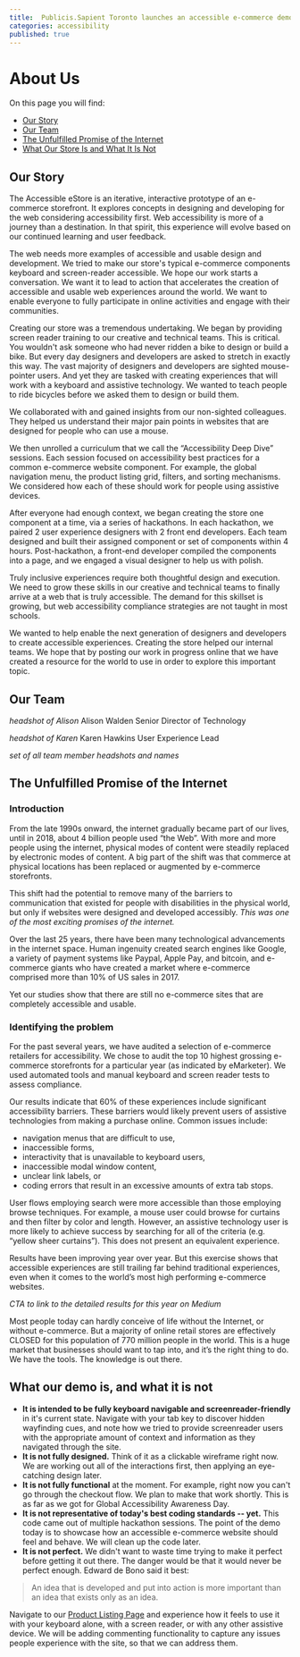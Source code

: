 ```yaml
---
title:  Publicis.Sapient Toronto launches an accessible e-commerce demo store
categories: accessibility
published: true
---
```


# About Us

On this page you will find:  
* [Our Story](#our-story)  
* [Our Team](#our-team)   
* [The Unfulfilled Promise of the Internet](#the-unfulfilled-promise-of-the-internet)
* [What Our Store Is and What It Is Not](#what-our-store-is-and-what-it-is-not)

## Our Story

The Accessible eStore is an iterative, interactive prototype of an e-commerce storefront. It explores concepts in designing and developing for the web considering accessibility first. Web accessibility is more of a journey than a destination. In that spirit, this experience will evolve based on our continued learning and user feedback.

The web needs more examples of accessible and usable design and development. We tried to make our store's typical e-commerce components keyboard and screen-reader accessible. We hope our work starts a conversation. We want it to lead to action that accelerates the creation of accessible and usable web experiences around the world. We want to enable everyone to fully participate in online activities and engage with their communities.

Creating our store was a tremendous undertaking. We began by providing screen reader training to our creative and technical teams. This is critical. You wouldn't ask someone who had never ridden a bike to design or build a bike. But every day designers and developers are asked to stretch in exactly this way. The vast majority of designers and developers are sighted mouse-pointer users. And yet they are tasked with creating experiences that will work with a keyboard and assistive technology. We wanted to teach people to ride bicycles before we asked them to design or build them.

We collaborated with and gained insights from our non-sighted colleagues. They helped us understand their major pain points in websites that are designed for people who can use a mouse.

We then unrolled a curriculum that we call the “Accessibility Deep Dive” sessions. Each session focused on accessibility best practices for a common e-commerce website component. For example, the global navigation menu, the product listing grid, filters, and sorting mechanisms. We considered how each of these should work for people using assistive devices. 

After everyone had enough context, we began creating the store one component at a time, via a series of hackathons. In each hackathon, we paired 2 user experience designers with 2 front end developers. Each team designed and built their assigned component or set of components within 4 hours. Post-hackathon, a front-end developer compiled the components into a page, and we engaged a visual designer to help us with polish.

Truly inclusive experiences require both thoughtful design and execution. We need to grow these skills in our creative and technical teams to finally arrive at a web that is truly accessible. The demand for this skillset is growing, but web accessibility compliance strategies are not taught in most schools. 

We wanted to help enable the next generation of designers and developers to create accessible experiences. Creating the store helped our internal teams. We hope that by posting our work in progress online that we have created a resource for the world to use in order to explore this important topic.

## Our Team

_headshot of Alison_
Alison Walden
Senior Director of Technology

_headshot of Karen_
Karen Hawkins
User Experience Lead

_set of all team member headshots and names_

## The Unfulfilled Promise of the Internet

### Introduction
From the late 1990s onward, the internet gradually became part of our lives, until in 2018, about 4 billion people used “the Web”. With more and more people using the internet, physical modes of content were steadily replaced by electronic modes of content. A big part of the shift was that commerce at physical locations has been replaced or augmented by e-commerce storefronts. 

This shift had the potential to remove many of the barriers to communication that existed for people with disabilities in the physical world, but only if websites were designed and developed accessibly. *This was one of the most exciting promises of the internet.*

Over the last 25 years, there have been many technological advancements in the internet space. Human ingenuity created search engines like Google, a variety of payment systems like Paypal, Apple Pay, and bitcoin, and e-commerce giants who have created a market where e-commerce comprised more than 10% of US sales in 2017. 

Yet our studies show that there are still no e-commerce sites that are completely accessible and usable.

### Identifying the problem
For the past several years, we have audited a selection of e-commerce retailers for accessibility. We chose to audit the top 10 highest grossing e-commerce storefronts for a particular year (as indicated by eMarketer). We used automated tools and manual keyboard and screen reader tests to assess compliance. 

Our results indicate that 60% of these experiences include significant accessibility barriers. These barriers would likely prevent users of assistive technologies from making a purchase online. Common issues include: 
* navigation menus that are difficult to use,
* inaccessible forms,
* interactivity that is unavailable to keyboard users, 
* inaccessible modal window content, 
* unclear link labels, or 
* coding errors that result in an excessive amounts of extra tab stops. 

User flows employing search were more accessible than those employing browse techniques. For example, a mouse user could browse for curtains and then filter by color and length. However, an assistive technology user is more likely to achieve success by searching for all of the criteria (e.g. “yellow sheer curtains”). This does not present an equivalent experience.

Results have been improving year over year. But this exercise shows that accessible experiences are still trailing far behind traditional experiences, even when it comes to the world’s most high performing e-commerce websites. 

_CTA to link to the detailed results for this year on Medium_

Most people today can hardly conceive of life without the Internet, or without e-commerce. But a majority of online retail stores are effectively CLOSED for this population of 770 million people in the world. This is a huge market that businesses should want to tap into, and it’s the right thing to do. We have the tools. The knowledge is out there.

## What our demo is, and what it is not
* **It is intended to be fully keyboard navigable and screenreader-friendly** in it's current state. Navigate with your tab key to discover hidden wayfinding cues, and note how we tried to provide screenreader users with the appropriate amount of context and information as they navigated through the site.
* **It is not fully designed.** Think of it as a clickable wireframe right now. We are working out all of the interactions first, then applying an eye-catching design later.
* **It is not fully functional** at the moment. For example, right now you can't go through the checkout flow. We plan to make that work shortly. This is as far as we got for Global Accessibility Awareness Day.
* **It is not representative of today's best coding standards -- yet.** This code came out of multiple hackathon sessions. The point of the demo today is to showcase how an accessible e-commerce website should feel and behave. We will clean up the code later.
* **It is not perfect.** We didn't want to waste time trying to make it perfect before getting it out there. The danger would be that it would never be perfect enough. Edward de Bono said it best:
> An idea that is developed and put into action is more important than an idea that exists only as an idea.

Navigate to our [Product Listing Page](https://publicissapient.github.io/accessible-ecommerce-demo/pages/plp/plp.html) and experience how it feels to use it with your keyboard alone, with a screen reader, or with any other assistive device. We will be adding commenting functionality to capture any issues people experience with the site, so that we can address them.
